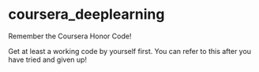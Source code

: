 # coursera_deeplearning
Remember the Coursera Honor Code!

Get at least a working code by yourself first. You can refer to this after you have tried and given up!
